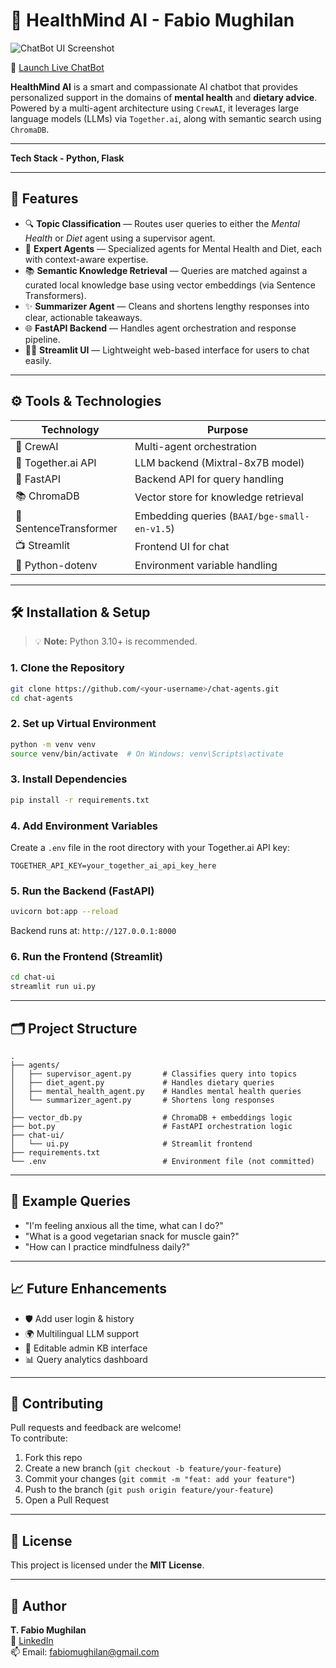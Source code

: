 
# 🧠 HealthMind AI - Fabio Mughilan

![ChatBot UI Screenshot](https://github.com/user-attachments/assets/bf43935d-4326-4a9a-bbf5-ed1784235a5a)

🚀 [Launch Live ChatBot](https://fabiomughilan-chatbot-chat-agentschat-ui-cdgxwc.streamlit.app/)

**HealthMind AI** is a smart and compassionate AI chatbot that provides personalized support in the domains of **mental health** and **dietary advice**. Powered by a multi-agent architecture using `CrewAI`, it leverages large language models (LLMs) via `Together.ai`, along with semantic search using `ChromaDB`.

---
**Tech Stack - Python, Flask**
____
## 📖 Features

- 🔍 **Topic Classification** — Routes user queries to either the *Mental Health* or *Diet* agent using a supervisor agent.
- 🧠 **Expert Agents** — Specialized agents for Mental Health and Diet, each with context-aware expertise.
- 📚 **Semantic Knowledge Retrieval** — Queries are matched against a curated local knowledge base using vector embeddings (via Sentence Transformers).
- ✨ **Summarizer Agent** — Cleans and shortens lengthy responses into clear, actionable takeaways.
- 🌐 **FastAPI Backend** — Handles agent orchestration and response pipeline.
- 🧑‍💻 **Streamlit UI** — Lightweight web-based interface for users to chat easily.

---

## ⚙️ Tools & Technologies

| Technology           | Purpose                                       |
|----------------------|-----------------------------------------------|
| 🧠 CrewAI             | Multi-agent orchestration                     |
| 💬 Together.ai API   | LLM backend (Mixtral-8x7B model)              |
| 🧾 FastAPI            | Backend API for query handling                |
| 📚 ChromaDB           | Vector store for knowledge retrieval          |
| 🧪 SentenceTransformer| Embedding queries (`BAAI/bge-small-en-v1.5`)  |
| 📺 Streamlit          | Frontend UI for chat                          |
| 🌱 Python-dotenv      | Environment variable handling                 |

---

## 🛠 Installation & Setup

> 💡 **Note:** Python 3.10+ is recommended.

### 1. Clone the Repository

```bash
git clone https://github.com/<your-username>/chat-agents.git
cd chat-agents
```

### 2. Set up Virtual Environment

```bash
python -m venv venv
source venv/bin/activate  # On Windows: venv\Scripts\activate
```

### 3. Install Dependencies

```bash
pip install -r requirements.txt
```

### 4. Add Environment Variables

Create a `.env` file in the root directory with your Together.ai API key:

```env
TOGETHER_API_KEY=your_together_ai_api_key_here
```

### 5. Run the Backend (FastAPI)

```bash
uvicorn bot:app --reload
```

Backend runs at: `http://127.0.0.1:8000`

### 6. Run the Frontend (Streamlit)

```bash
cd chat-ui
streamlit run ui.py
```

---

## 🗂 Project Structure

```
.
├── agents/
│   ├── supervisor_agent.py       # Classifies query into topics
│   ├── diet_agent.py             # Handles dietary queries
│   ├── mental_health_agent.py    # Handles mental health queries
│   └── summarizer_agent.py       # Shortens long responses
│
├── vector_db.py                  # ChromaDB + embeddings logic
├── bot.py                        # FastAPI orchestration logic
├── chat-ui/
│   └── ui.py                     # Streamlit frontend
├── requirements.txt
└── .env                          # Environment file (not committed)
```

---

## 📌 Example Queries

- "I'm feeling anxious all the time, what can I do?"
- "What is a good vegetarian snack for muscle gain?"
- "How can I practice mindfulness daily?"

---

## 📈 Future Enhancements

- 🛡 Add user login & history
- 🌍 Multilingual LLM support
- 🧾 Editable admin KB interface
- 📊 Query analytics dashboard

---

## 🤝 Contributing

Pull requests and feedback are welcome!  
To contribute:

1. Fork this repo  
2. Create a new branch (`git checkout -b feature/your-feature`)  
3. Commit your changes (`git commit -m "feat: add your feature"`)  
4. Push to the branch (`git push origin feature/your-feature`)  
5. Open a Pull Request

---

## 📜 License

This project is licensed under the **MIT License**.

---

## 👤 Author

**T. Fabio Mughilan**  
🔗 [LinkedIn](https://www.linkedin.com/in/fabiomughilan)  
📫 Email: fabiomughilan@gmail.com
